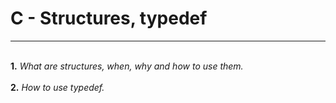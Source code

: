 # C - Structures, typedef
***
<br> **1.** *What are structures, when, why and how to use them.* <br/>
<br> **2.** *How to use typedef.* <br/>
